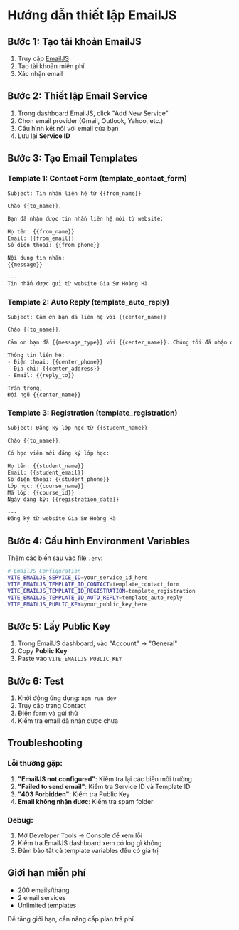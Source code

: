# Hướng dẫn thiết lập EmailJS

## Bước 1: Tạo tài khoản EmailJS

1. Truy cập [EmailJS](https://www.emailjs.com/)
2. Tạo tài khoản miễn phí
3. Xác nhận email

## Bước 2: Thiết lập Email Service

1. Trong dashboard EmailJS, click "Add New Service"
2. Chọn email provider (Gmail, Outlook, Yahoo, etc.)
3. Cấu hình kết nối với email của bạn
4. Lưu lại **Service ID**

## Bước 3: Tạo Email Templates

### Template 1: Contact Form (template_contact_form)
```html
Subject: Tin nhắn liên hệ từ {{from_name}}

Chào {{to_name}},

Bạn đã nhận được tin nhắn liên hệ mới từ website:

Họ tên: {{from_name}}
Email: {{from_email}}
Số điện thoại: {{from_phone}}

Nội dung tin nhắn:
{{message}}

---
Tin nhắn được gửi từ website Gia Sư Hoàng Hà
```

### Template 2: Auto Reply (template_auto_reply)
```html
Subject: Cảm ơn bạn đã liên hệ với {{center_name}}

Chào {{to_name}},

Cảm ơn bạn đã {{message_type}} với {{center_name}}. Chúng tôi đã nhận được thông tin của bạn và sẽ liên hệ lại trong thời gian sớm nhất.

Thông tin liên hệ:
- Điện thoại: {{center_phone}}
- Địa chỉ: {{center_address}}
- Email: {{reply_to}}

Trân trọng,
Đội ngũ {{center_name}}
```

### Template 3: Registration (template_registration)
```html
Subject: Đăng ký lớp học từ {{student_name}}

Chào {{to_name}},

Có học viên mới đăng ký lớp học:

Họ tên: {{student_name}}
Email: {{student_email}}
Số điện thoại: {{student_phone}}
Lớp học: {{course_name}}
Mã lớp: {{course_id}}
Ngày đăng ký: {{registration_date}}

---
Đăng ký từ website Gia Sư Hoàng Hà
```

## Bước 4: Cấu hình Environment Variables

Thêm các biến sau vào file `.env`:

```bash
# EmailJS Configuration
VITE_EMAILJS_SERVICE_ID=your_service_id_here
VITE_EMAILJS_TEMPLATE_ID_CONTACT=template_contact_form
VITE_EMAILJS_TEMPLATE_ID_REGISTRATION=template_registration
VITE_EMAILJS_TEMPLATE_ID_AUTO_REPLY=template_auto_reply
VITE_EMAILJS_PUBLIC_KEY=your_public_key_here
```

## Bước 5: Lấy Public Key

1. Trong EmailJS dashboard, vào "Account" → "General"
2. Copy **Public Key**
3. Paste vào `VITE_EMAILJS_PUBLIC_KEY`

## Bước 6: Test

1. Khởi động ứng dụng: `npm run dev`
2. Truy cập trang Contact
3. Điền form và gửi thử
4. Kiểm tra email đã nhận được chưa

## Troubleshooting

### Lỗi thường gặp:

1. **"EmailJS not configured"**: Kiểm tra lại các biến môi trường
2. **"Failed to send email"**: Kiểm tra Service ID và Template ID
3. **"403 Forbidden"**: Kiểm tra Public Key
4. **Email không nhận được**: Kiểm tra spam folder

### Debug:

1. Mở Developer Tools → Console để xem lỗi
2. Kiểm tra EmailJS dashboard xem có log gì không
3. Đảm bảo tất cả template variables đều có giá trị

## Giới hạn miễn phí

- 200 emails/tháng
- 2 email services
- Unlimited templates

Để tăng giới hạn, cần nâng cấp plan trả phí.
